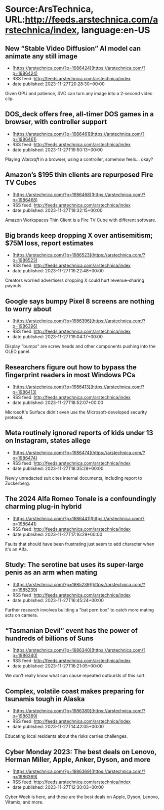 # Source:ArsTechnica, URL:http://feeds.arstechnica.com/arstechnica/index, language:en-US

## New “Stable Video Diffusion” AI model can animate any still image
 - [https://arstechnica.com/?p=1986424](https://arstechnica.com/?p=1986424)
 - RSS feed: http://feeds.arstechnica.com/arstechnica/index
 - date published: 2023-11-27T20:28:30+00:00

Given GPU and patience, SVD can turn any image into a 2-second video clip.

## DOS_deck offers free, all-timer DOS games in a browser, with controller support
 - [https://arstechnica.com/?p=1986461](https://arstechnica.com/?p=1986461)
 - RSS feed: http://feeds.arstechnica.com/arstechnica/index
 - date published: 2023-11-27T19:50:13+00:00

Playing <em>Warcraft</em> in a browser, using a controller, somehow feels… okay?

## Amazon’s $195 thin clients are repurposed Fire TV Cubes
 - [https://arstechnica.com/?p=1986468](https://arstechnica.com/?p=1986468)
 - RSS feed: http://feeds.arstechnica.com/arstechnica/index
 - date published: 2023-11-27T19:32:15+00:00

Amazon Workspaces Thin Client is a Fire TV Cube with different software.

## Big brands keep dropping X over antisemitism; $75M loss, report estimates
 - [https://arstechnica.com/?p=1986523](https://arstechnica.com/?p=1986523)
 - RSS feed: http://feeds.arstechnica.com/arstechnica/index
 - date published: 2023-11-27T19:22:48+00:00

Creators worried advertisers dropping X could hurt revenue-sharing payouts.

## Google says bumpy Pixel 8 screens are nothing to worry about
 - [https://arstechnica.com/?p=1986396](https://arstechnica.com/?p=1986396)
 - RSS feed: http://feeds.arstechnica.com/arstechnica/index
 - date published: 2023-11-27T19:04:17+00:00

Display "bumps" are screw heads and other components pushing into the OLED panel.

## Researchers figure out how to bypass the fingerprint readers in most Windows PCs
 - [https://arstechnica.com/?p=1986413](https://arstechnica.com/?p=1986413)
 - RSS feed: http://feeds.arstechnica.com/arstechnica/index
 - date published: 2023-11-27T18:52:07+00:00

Microsoft's Surface didn't even use the Microsoft-developed security protocol.

## Meta routinely ignored reports of kids under 13 on Instagram, states allege
 - [https://arstechnica.com/?p=1986474](https://arstechnica.com/?p=1986474)
 - RSS feed: http://feeds.arstechnica.com/arstechnica/index
 - date published: 2023-11-27T18:35:29+00:00

Newly unredacted suit cites internal documents, including report to Zuckerberg.

## The 2024 Alfa Romeo Tonale is a confoundingly charming plug-in hybrid
 - [https://arstechnica.com/?p=1986441](https://arstechnica.com/?p=1986441)
 - RSS feed: http://feeds.arstechnica.com/arstechnica/index
 - date published: 2023-11-27T17:16:29+00:00

Faults that should have been frustrating just seem to add character when it's an Alfa.

## Study: The serotine bat uses its super-large penis as an arm when mating
 - [https://arstechnica.com/?p=1985239](https://arstechnica.com/?p=1985239)
 - RSS feed: http://feeds.arstechnica.com/arstechnica/index
 - date published: 2023-11-27T16:45:24+00:00

Further research involves building a "bat porn box" to catch more mating acts on camera.

## “Tasmanian Devil” event has the power of hundreds of billions of Suns
 - [https://arstechnica.com/?p=1986340](https://arstechnica.com/?p=1986340)
 - RSS feed: http://feeds.arstechnica.com/arstechnica/index
 - date published: 2023-11-27T16:21:05+00:00

We don't really know what can cause repeated outbursts of this sort.

## Complex, volatile coast makes preparing for tsunamis tough in Alaska
 - [https://arstechnica.com/?p=1986389](https://arstechnica.com/?p=1986389)
 - RSS feed: http://feeds.arstechnica.com/arstechnica/index
 - date published: 2023-11-27T14:42:05+00:00

Educating local residents about the risks carries challenges.

## Cyber Monday 2023: The best deals on Lenovo, Herman Miller, Apple, Anker, Dyson, and more
 - [https://arstechnica.com/?p=1986369](https://arstechnica.com/?p=1986369)
 - RSS feed: http://feeds.arstechnica.com/arstechnica/index
 - date published: 2023-11-27T12:30:03+00:00

Cyber Week is here, and these are the best deals on Apple, Dyson, Lenovo, Vitamix, and more.

